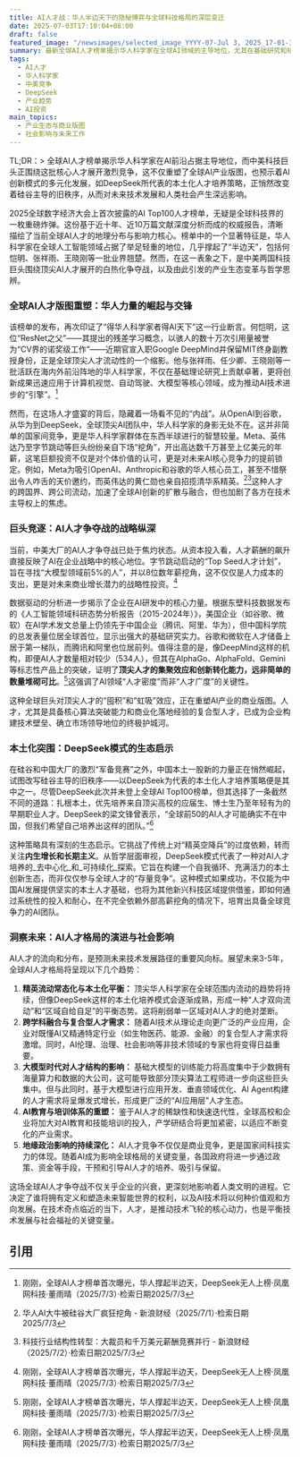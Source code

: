 ```yaml
---
title: AI人才战：华人半边天下的隐秘博弈与全球科技格局的深层变迁
date: 2025-07-03T17:10:04+08:00
draft: false
featured_image: "/newsimages/selected_image_YYYY-07-Jul 3, 2025_17-01-32-616.jpg"
summary: 最新全球AI人才榜单揭示华人科学家在全球AI领域的主导地位，尤其在基础研究和核心算法突破方面贡献卓著。中美科技巨头正围绕这批顶尖人才展开空前激烈的全球竞争，不仅体现在高额薪酬和积极挖角上，也促使DeepSeek等中国本土企业探索内生式人才培养新模式。这场人才争夺战不仅重塑着全球AI产业的商业版图，也预示着未来AI创新模式的多元化发展，并对地缘政治和人类社会产生深远影响。
tags: 
  - AI人才
  - 华人科学家
  - 中美竞争
  - DeepSeek
  - 产业趋势
  - AI投资
main_topics: 
  - 产业生态与商业版图
  - 社会影响与未来工作
---
```


TL;DR：> 全球AI人才榜单揭示华人科学家在AI前沿占据主导地位，而中美科技巨头正围绕这批核心人才展开激烈竞争，这不仅重塑了全球AI产业版图，也预示着AI创新模式的多元化发展，如DeepSeek所代表的本土化人才培养策略，正悄然改变着硅谷主导的旧秩序，从而对未来技术发展和人类社会产生深远影响。

2025全球数字经济大会上首次披露的AI Top100人才榜单，无疑是全球科技界的一枚重磅炸弹。这份基于近十年、近10万篇文献深度分析而成的权威报告，清晰描绘了当前全球AI人才的地理分布与影响力核心。榜单中的一个显著特征是，华人科学家在全球人工智能领域占据了举足轻重的地位，几乎撑起了“半边天”，包括何恺明、张祥雨、王晓刚等一批业界翘楚。然而，在这一表象之下，是中美两国科技巨头围绕顶尖AI人才展开的白热化争夺战，以及由此引发的产业生态变革与哲学思辨。

### 全球AI人才版图重塑：华人力量的崛起与交锋

该榜单的发布，再次印证了“得华人科学家者得AI天下”这一行业断言。何恺明，这位“ResNet之父”——其提出的残差学习概念，以骇人的数十万次引用量被誉为“CV界的诺奖级工作”——近期官宣入职Google DeepMind并保留MIT终身副教授身份，正是全球顶尖人才流动性的一个缩影。他与张祥雨、任少卿、王晓刚等一批活跃在海内外前沿阵地的华人科学家，不仅在基础理论研究上贡献卓著，更将创新成果迅速应用于计算机视觉、自动驾驶、大模型等核心领域，成为推动AI技术进步的“引擎”。[^1]

然而，在这场人才盛宴的背后，隐藏着一场看不见的“内战”。从OpenAI到谷歌，从华为到DeepSeek，全球顶尖AI团队中，华人科学家的身影无处不在。这并非简单的国家间竞争，更是华人科学家群体在东西半球进行的智慧较量。Meta、英伟达乃至字节跳动等巨头纷纷亲自下场“挖角”，开出高达数千万甚至上亿美元的年薪，这笔巨额投资不仅是对个体价值的认可，更是对未来AI核心竞争力的提前锁定。例如，Meta为吸引OpenAI、Anthropic和谷歌的华人核心员工，甚至不惜祭出令人咋舌的天价邀约，而英伟达的黄仁勋也亲自招揽清华系精英。[^4][^5]这种人才的跨国界、跨公司流动，加速了全球AI创新的扩散与融合，但也加剧了各方在技术主导权上的焦虑。

### 巨头竞逐：AI人才争夺战的战略纵深

当前，中美大厂的AI人才争夺战已处于焦灼状态。从资本投入看，人才薪酬的飙升直接反映了AI在企业战略中的核心地位。字节跳动启动的“Top Seed人才计划”，旨在寻找“大模型领域前5%的人”，并以8位数年薪挖角，这不仅仅是人力成本的支出，更是对未来商业增长潜力的战略性投资。[^1]

数据驱动的分析进一步揭示了企业在AI研发中的核心力量。根据东壁科技数据发布的《人工智能领域科研态势分析报告（2015-2024年）》，美国企业（如谷歌、微软）在AI学术发文总量上仍领先于中国企业（腾讯、阿里、华为），但中国科学院的总发表量位居全球首位，显示出强大的基础研究实力。谷歌和微软在人才储备上居于第一梯队，而腾讯和阿里也位居前列。值得注意的是，像DeepMind这样的机构，即便AI人才数量相对较少（534人），但其在AlphaGo、AlphaFold、Gemini等标志性产品上的突破，证明了**顶尖人才的集聚效应和创新转化能力，远非简单的数量堆砌可比**。[^1]这强调了AI领域“人才密度”而非“人才广度”的关键性。

这种全球巨头对顶尖人才的“囤积”和“虹吸”效应，正在重塑AI产业的商业版图。人才，尤其是具备核心算法突破能力和商业化落地经验的复合型人才，已成为企业构建技术壁垒、确立市场领导地位的终极护城河。

### 本土化突围：DeepSeek模式的生态启示

在硅谷和中国大厂的激烈“军备竞赛”之外，中国本土一股新的力量正在悄然崛起，试图改写硅谷主导的旧秩序——以DeepSeek为代表的本土化人才培养策略便是其中之一。尽管DeepSeek此次并未登上全球AI Top100榜单，但其选择了一条截然不同的道路：扎根本土，优先培养来自顶尖高校的应届生、博士生乃至年轻有为的早期职业人才。DeepSeek的梁文锋曾表示，“全球前50的AI人才可能确实不在中国，但我们希望自己培养出这样的团队。”[^1]

这种策略具有深刻的生态启示。它挑战了传统上对“精英空降兵”的过度依赖，转而关注**内生增长和长期主义**。从哲学层面审视，DeepSeek模式代表了一种对AI人才培养的_去中心化_和_可持续化_探索。它旨在构建一个自我循环、充满活力的本土创新生态，而非仅仅参与全球人才的“存量竞争”。这种模式如果成功，不仅能为中国AI发展提供坚实的本土人才基础，也将为其他新兴科技区域提供借鉴，即如何通过系统性的投入和耐心，在不完全依赖外部高薪挖角的情况下，培育出具备全球竞争力的AI团队。

### 洞察未来：AI人才格局的演进与社会影响

AI人才的流向和分布，是预测未来技术发展路径的重要风向标。展望未来3-5年，全球AI人才格局将呈现以下几个趋势：

1.  **精英流动常态化与本土化平衡：** 顶尖华人科学家在全球范围内流动的趋势将持续，但像DeepSeek这样的本土化培养模式会逐渐成熟，形成一种“人才双向流动”和“区域自给自足”的平衡态势。这将削弱单一区域对AI人才的绝对垄断。
2.  **跨学科融合与复合型人才需求：** 随着AI技术从理论走向更广泛的产业应用，企业对既懂AI又精通特定行业（如生物医药、能源、金融）的复合型人才需求将激增。同时，AI伦理、治理、社会影响等非技术领域的专家也将变得日益重要。
3.  **大模型时代对人才结构的影响：** 基础大模型的训练能力将高度集中于少数拥有海量算力和数据的大公司，这可能导致部分顶尖算法工程师进一步向这些巨头集中。但与此同时，基于大模型进行应用开发、垂直领域优化、AI Agent构建的人才需求将呈爆发式增长，形成更广泛的“AI应用层”人才生态。
4.  **AI教育与培训体系的重塑：** 鉴于AI人才的稀缺性和快速迭代性，全球高校和企业将加大对AI教育和技能培训的投入，产学研结合将更加紧密，以适应不断变化的产业需求。
5.  **地缘政治影响的持续深化：** AI人才竞争不仅仅是商业竞争，更是国家间科技实力的体现。随着AI成为影响全球格局的关键变量，各国政府将进一步通过政策、资金等手段，干预和引导AI人才的培养、吸引与保留。

这场全球AI人才争夺战不仅关乎企业的兴衰，更深刻地影响着人类文明的进程。它决定了谁将拥有定义和塑造未来智能世界的权利，以及AI技术将以何种价值观和方向发展。在技术奇点临近的当下，人才，是推动技术飞轮的核心动力，也是平衡技术发展与社会福祉的关键变量。

## 引用

[^1]: 刚刚，全球AI人才榜单首次曝光，华人撑起半边天，DeepSeek无人上榜·凤凰网科技·董雨晴（2025/7/3）·检索日期2025/7/3
[^2]: 深度解读：DeepSeek崛起背后的美中AI博弈与科技人才竞争·CALDAUSA Blog & Newsletter（2025/7/3）·检索日期2025/7/3
[^3]: 中美AI竞赛：一场华人科学家之间的“内战”——从DeepSeek到Grok 3·CSDN博客·weixin_42782643（2025/7/3）·检索日期2025/7/3
[^4]: 华人AI大牛被硅谷大厂疯狂挖角 - 新浪财经（2025/7/1）·检索日期2025/7/3
[^5]: 科技行业结构性转型：大裁员和千万美元薪酬竞赛并行 - 新浪财经（2025/7/2）·检索日期2025/7/3
